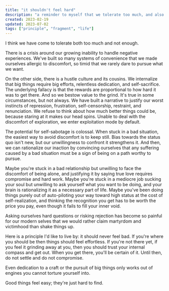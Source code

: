 ```yaml
---
title: "it shouldn't feel hard"
description: "a reminder to myself that we tolerate too much, and also not enough."
created: 2023-02-19
updated: 2023-07-02
tags: ["principle", "fragment", "life"]
---
```


I think we have come to tolerate both too much and not enough.

There is a crisis around our growing inability to handle negative experiences. We've built so many systems of convenience that we made ourselves allergic to discomfort, so timid that we rarely dare to pursue what we want.

On the other side, there is a hustle culture and its cousins. We internalize that big things require big efforts, relentless dedication, and self-sacrifice. The underlying fallacy is that the rewards are proportional to how hard it was to get there. And so we bestow value to the grind. It's true in some circumstances, but not always. We have built a narrative to justify our worst instincts of repression, frustration, self-censorship, restraint, and renunciation. We refuse to think about how much better things could be, because staring at it makes our head spins. Unable to deal with the discomfort of exploration, we enter exploitation mode by default.

The potential for self-sabotage is colossal. When stuck in a bad situation, the easiest way to avoid discomfort is to keep still. Bias towards the status quo isn't new, but our unwillingness to confront it strengthens it. And then, we can rationalize our inaction by convincing ourselves that any suffering caused by a bad situation must be a sign of being on a path worthy to pursue.

Maybe you're stuck in a bad relationship but unwilling to face the discomfort of being alone, and justifying it by saying true love requires compromise and hard work. Maybe you're stuck in a mediocre job sucking your soul but unwilling to ask yourself what you want to be doing, and your brain is rationalizing it as a necessary part of life. Maybe you've been doing things purely out of auto-piloting your way toward high status at the cost of self-realization, and thinking the recognition you get has to be worth the price you pay, even though it fails to fill your inner void.

Asking ourselves hard questions or risking rejection has become so painful for our modern selves that we would rather claim martyrdom and victimhood than shake things up.

Here is a principle I'd like to live by: it should never feel bad. If you're where you should be then things should feel effortless. If you're not there yet, if you feel it grinding away at you, then you should trust your internal compass and get out. When you get there, you'll be certain of it. Until then, do not settle and do not compromise.

Even dedication to a craft or the pursuit of big things only works out of engines you cannot torture yourself into.

Good things feel easy; they're just hard to find.
